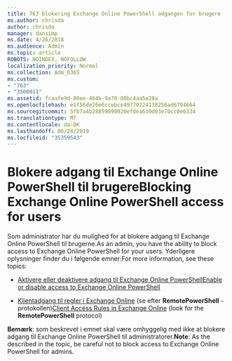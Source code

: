 ```yaml
---
title: 763 blokering Exchange Online PowerShell adgangen for brugere
ms.author: chrisda
author: chrisda
manager: dansimp
ms.date: 4/26/2018
ms.audience: Admin
ms.topic: article
ROBOTS: NOINDEX, NOFOLLOW
localization_priority: Normal
ms.collection: Adm_O365
ms.custom:
- "763"
- "3500011"
ms.assetid: fcaafe9d-80ee-404b-9a70-00bc4aa5e28a
ms.openlocfilehash: e1f56de26e6ccebce49770224138256ad6794664
ms.sourcegitcommit: 5fb7a4b28859690020efdea630d03e70cc0e6334
ms.translationtype: MT
ms.contentlocale: da-DK
ms.lasthandoff: 06/28/2019
ms.locfileid: "35359543"
---
```

# <a name="blocking-exchange-online-powershell-access-for-users"></a><span data-ttu-id="f32b4-102">Blokere adgang til Exchange Online PowerShell til brugere</span><span class="sxs-lookup"><span data-stu-id="f32b4-102">Blocking Exchange Online PowerShell access for users</span></span>
<span data-ttu-id="f32b4-103">Som administrator har du mulighed for at blokere adgang til Exchange Online PowerShell til brugerne.</span><span class="sxs-lookup"><span data-stu-id="f32b4-103">As an admin, you have the ability to block access to Exchange Online PowerShell for your users.</span></span> <span data-ttu-id="f32b4-104">Yderligere oplysninger finder du i følgende emner:</span><span class="sxs-lookup"><span data-stu-id="f32b4-104">For more information, see these topics:</span></span>

- [<span data-ttu-id="f32b4-105">Aktivere eller deaktivere adgang til Exchange Online PowerShell</span><span class="sxs-lookup"><span data-stu-id="f32b4-105">Enable or disable access to Exchange Online PowerShell</span></span>](https://docs.microsoft.com/powershell/exchange/exchange-online/disable-access-to-exchange-online-powershell)

- <span data-ttu-id="f32b4-106">[Klientadgang til regler i Exchange Online](https://technet.microsoft.com/library/mt842508.aspx) (se efter **RemotePowerShell** -protokollen)</span><span class="sxs-lookup"><span data-stu-id="f32b4-106">[Client Access Rules in Exchange Online](https://technet.microsoft.com/library/mt842508.aspx) (look for the **RemotePowerShell** protocol)</span></span> 

<span data-ttu-id="f32b4-107">**Bemærk**: som beskrevet i emnet skal være omhyggelig med ikke at blokere adgang til Exchange Online PowerShell til administratorer.</span><span class="sxs-lookup"><span data-stu-id="f32b4-107">**Note**: As the described in the topic, be careful not to block access to Exchange Online PowerShell for admins.</span></span>
